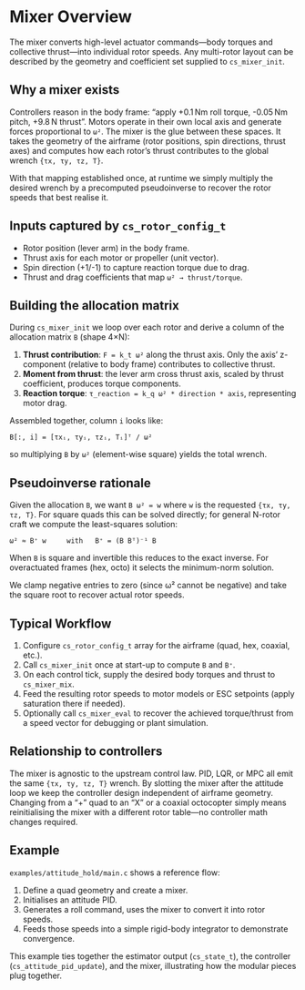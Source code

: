# Mixer Overview

The mixer converts high-level actuator commands—body torques and collective thrust—into individual rotor speeds. Any multi-rotor layout can be described by the geometry and coefficient set supplied to `cs_mixer_init`.

## Why a mixer exists

Controllers reason in the body frame: “apply +0.1 Nm roll torque, -0.05 Nm pitch, +9.8 N thrust”. Motors operate in their own local axis and generate forces proportional to `ω²`. The mixer is the glue between these spaces. It takes the geometry of the airframe (rotor positions, spin directions, thrust axes) and computes how each rotor’s thrust contributes to the global wrench `{τx, τy, τz, T}`.

With that mapping established once, at runtime we simply multiply the desired wrench by a precomputed pseudoinverse to recover the rotor speeds that best realise it.

## Inputs captured by `cs_rotor_config_t`
- Rotor position (lever arm) in the body frame.
- Thrust axis for each motor or propeller (unit vector).
- Spin direction (+1/-1) to capture reaction torque due to drag.
- Thrust and drag coefficients that map `ω² → thrust/torque`.

## Building the allocation matrix
During `cs_mixer_init` we loop over each rotor and derive a column of the allocation matrix `B` (shape 4×N):

1. **Thrust contribution**: `F = k_t ω²` along the thrust axis. Only the axis’ z-component (relative to body frame) contributes to collective thrust.
2. **Moment from thrust**: the lever arm cross thrust axis, scaled by thrust coefficient, produces torque components.
3. **Reaction torque**: `τ_reaction = k_q ω² * direction * axis`, representing motor drag.

Assembled together, column `i` looks like:
```
B[:, i] = [τxᵢ, τyᵢ, τzᵢ, Tᵢ]ᵀ / ω²
```
so multiplying `B` by `ω²` (element-wise square) yields the total wrench.

## Pseudoinverse rationale

Given the allocation `B`, we want `B ω² = w` where `w` is the requested `{τx, τy, τz, T}`. For square quads this can be solved directly; for general N-rotor craft we compute the least-squares solution:

```
ω² ≈ B⁺ w     with   B⁺ = (B Bᵀ)⁻¹ B
```
When `B` is square and invertible this reduces to the exact inverse. For overactuated frames (hex, octo) it selects the minimum-norm solution.

We clamp negative entries to zero (since ω² cannot be negative) and take the square root to recover actual rotor speeds.

## Typical Workflow
1. Configure `cs_rotor_config_t` array for the airframe (quad, hex, coaxial, etc.).
2. Call `cs_mixer_init` once at start-up to compute `B` and `B⁺`.
3. On each control tick, supply the desired body torques and thrust to `cs_mixer_mix`.
4. Feed the resulting rotor speeds to motor models or ESC setpoints (apply saturation there if needed).
5. Optionally call `cs_mixer_eval` to recover the achieved torque/thrust from a speed vector for debugging or plant simulation.

## Relationship to controllers

The mixer is agnostic to the upstream control law. PID, LQR, or MPC all emit the same `{τx, τy, τz, T}` wrench. By slotting the mixer after the attitude loop we keep the controller design independent of airframe geometry. Changing from a “+” quad to an “X” or a coaxial octocopter simply means reinitialising the mixer with a different rotor table—no controller math changes required.

## Example

`examples/attitude_hold/main.c` shows a reference flow:
1. Define a quad geometry and create a mixer.
2. Initialises an attitude PID.
3. Generates a roll command, uses the mixer to convert it into rotor speeds.
4. Feeds those speeds into a simple rigid-body integrator to demonstrate convergence.

This example ties together the estimator output (`cs_state_t`), the controller (`cs_attitude_pid_update`), and the mixer, illustrating how the modular pieces plug together.
